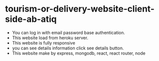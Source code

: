 # tourism-or-delivery-website-client-side-ab-atiq

<ul>
    <li>You can log in with email password base authentication.</li>
    <li>This website load from heroku server.</li>
    <li>This website is fully responsive</li>
    <li>you can see details information click see details button.</li>
    <li>This website make by express, mongodb, react, react router, node</li>
</ul>
